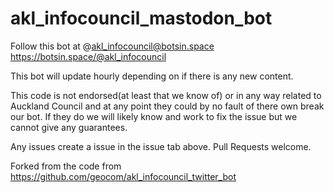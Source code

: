 # akl_infocouncil_mastodon_bot

Follow this bot at @akl_infocouncil@botsin.space https://botsin.space/@akl_infocouncil

This bot will update hourly depending on if there is any new content.

This code is not endorsed(at least that we know of) or in any way related to Auckland Council and at any point they could by no fault of there own break our bot.
If they do we will likely know and work to fix the issue but we cannot give any guarantees.

Any issues create a issue in the issue tab above. Pull Requests welcome.

Forked from the code from https://github.com/geocom/akl_infocouncil_twitter_bot
